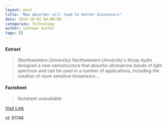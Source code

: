 ```yaml
---
layout: post
title: "New absorber will lead to better biosensors"
date: 2014-10-01 04:00:00
categories: Technology
author: unknown author
tags: []
---
```



#### Extract
>(Northwestern University) Northwestern University's Koray Aydin designed a new nanostructure that absorbs ultranarrow bands of light spectrum and can be used in a number of applications, including the creation of more sensitive biosensors....

#### Factsheet
>factsheet unavailable

[Visit Link](http://www.eurekalert.org/pub_releases/2014-10/nu-naw100114.php)

id:   51746


